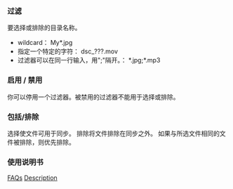 ### 过滤

要选择或排除的目录名称。

- wildcard：
My*.jpg
- 指定一个特定的字符：
dsc_???.mov
- 过滤器可以在同一行输入，用";"隔开。：
\*.jpg;*.mp3

### 启用 / 禁用

你可以停用一个过滤器。被禁用的过滤器不能用于选择或排除。

### 包括/排除

选择使文件可用于同步。 排除将文件排除在同步之外。 如果与所选文件相同的文件被排除，则优先排除。

### 使用说明书
[FAQs](https://sentaroh.github.io/Documents/SMBSync3/SMBSync3_FAQ_EN.htm)
[Description](https://sentaroh.github.io/Documents/SMBSync3/SMBSync3_Desc_EN.htm)
